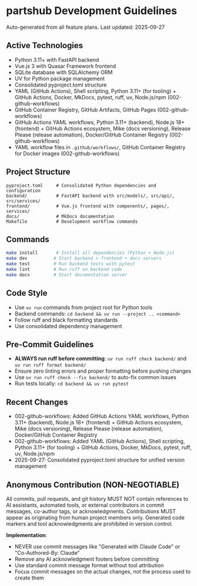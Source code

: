 # partshub Development Guidelines

Auto-generated from all feature plans. Last updated: 2025-09-27

## Active Technologies
- Python 3.11+ with FastAPI backend
- Vue.js 3 with Quasar Framework frontend
- SQLite database with SQLAlchemy ORM
- UV for Python package management
- Consolidated pyproject.toml structure
- YAML (GitHub Actions), Shell scripting, Python 3.11+ (for tooling) + GitHub Actions, Docker, MkDocs, pytest, ruff, uv, Node.js/npm (002-github-workflows)
- GitHub Container Registry, GitHub Artifacts, GitHub Pages (002-github-workflows)
- GitHub Actions YAML workflows, Python 3.11+ (backend), Node.js 18+ (frontend) + GitHub Actions ecosystem, Mike (docs versioning), Release Please (release automation), Docker/GitHub Container Registry (002-github-workflows)
- YAML workflow files in `.github/workflows/`, GitHub Container Registry for Docker images (002-github-workflows)

## Project Structure
```
pyproject.toml     # Consolidated Python dependencies and configuration
backend/           # FastAPI backend with src/models/, src/api/, src/services/
frontend/          # Vue.js frontend with components/, pages/, services/
docs/              # MkDocs documentation
Makefile           # Development workflow commands
```

## Commands
```bash
make install       # Install all dependencies (Python + Node.js)
make dev          # Start backend + frontend + docs servers
make test         # Run backend tests with pytest
make lint         # Run ruff on backend code
make docs         # Start documentation server
```

## Code Style
- Use `uv run` commands from project root for Python tools
- Backend commands: `cd backend && uv run --project .. <command>`
- Follow ruff and black formatting standards
- Use consolidated dependency management

## Pre-Commit Guidelines

- **ALWAYS run ruff before committing**: `uv run ruff check backend/` and `uv run ruff format backend/`
- Ensure zero linting errors and proper formatting before pushing changes
- Use `uv run ruff check --fix backend/` to auto-fix common issues
- Run tests locally: `cd backend && uv run pytest`

## Recent Changes

- 002-github-workflows: Added GitHub Actions YAML workflows, Python 3.11+ (backend), Node.js 18+ (frontend) + GitHub Actions ecosystem, Mike (docs versioning), Release Please (release automation), Docker/GitHub Container Registry
- 002-github-workflows: Added YAML (GitHub Actions), Shell scripting, Python 3.11+ (for tooling) + GitHub Actions, Docker, MkDocs, pytest, ruff, uv, Node.js/npm
- 2025-09-27: Consolidated pyproject.toml structure for unified version management

<!-- MANUAL ADDITIONS START -->

## Anonymous Contribution (NON-NEGOTIABLE)
All commits, pull requests, and git history MUST NOT contain references to AI assistants, automated tools, or external contributors in commit messages, co-author tags, or acknowledgments. Contributions MUST appear as originating from human project members only. Generated code markers and tool acknowledgments are prohibited in version control.

**Implementation**:

- NEVER use commit messages like "Generated with Claude Code" or "Co-Authored-By: Claude"
- Remove any AI acknowledgment footers before committing
- Use standard commit message format without tool attribution
- Focus commit messages on the actual changes, not the process used to create them

<!-- MANUAL ADDITIONS END -->
